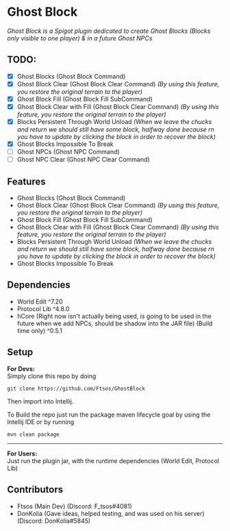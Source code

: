 # Ghost Block
_Ghost Block is a Spigot plugin dedicated to create Ghost Blocks (Blocks only visible to one player) & in a future Ghost NPCs_
## TODO: 
- [x] Ghost Blocks (Ghost Block Command)
- [x] Ghost Block Clear (Ghost Block Clear Command) _(By using this feature, you restore the original terrain to the player)_
- [x] Ghost Block Fill (Ghost Block Fill SubCommand)
- [x] Ghost Block Clear with Fill (Ghost Block Clear Command) _(By using this feature, you restore the original terrain to the player)_
- [x] Blocks Persistent Through World Unload _(When we leave the chucks and return we should still have some block, halfway done because rn you have to update by clicking the block in order to recover the block)_
- [x] Ghost Blocks Impossible To Break
- [ ] Ghost NPCs (Ghost NPC Command)
- [ ] Ghost NPC Clear (Ghost NPC Clear Command)
## Features
- Ghost Blocks (Ghost Block Command)
- Ghost Block Clear (Ghost Block Clear Command) _(By using this feature, you restore the original terrain to the player)_
- Ghost Block Fill (Ghost Block Fill SubCommand)
- Ghost Block Clear with Fill (Ghost Block Clear Command) _(By using this feature, you restore the original terrain to the player)_
- Blocks Persistent Through World Unload _(When we leave the chucks and return we should still have some block, halfway done because rn you have to update by clicking the block in order to recover the block)_
- Ghost Blocks Impossible To Break
## Dependencies
- World Edit ^7.20
- Protocol Lib ^4.8.0
- hCore (Right now isn't actually being used, is going to be used in the future when we add NPCs, should be shadow into the JAR file) (Build time only) ^0.5.1
## Setup
**For Devs:**  
Simply clone this repo by doing
```console
git clone https://github.com/Ftsos/GhostBlock
```
Then import into Intellij.

To Build the repo just run the package maven lifecycle goal by using the Intellij IDE or by running
```console
mvn clean package
```

---

**For Users:**  
Just run the plugin jar, with the runtime dependencies (World Edit, Protocol Lib)

## Contributors
- Ftsos (Main Dev) (Discord: F_tsos#4081)
- DonKolia (Gave ideas, helped testing, and was used on his server) (Discord: DonKolia#5845) 
